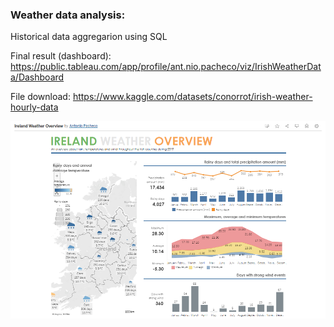 ### Weather data analysis:
Historical data aggregarion using SQL

Final result (dashboard): https://public.tableau.com/app/profile/ant.nio.pacheco/viz/IrishWeatherData/Dashboard

File download: https://www.kaggle.com/datasets/conorrot/irish-weather-hourly-data

![Dashboard](dashboard.png)
